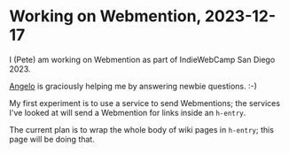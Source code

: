 <div class="h-entry">
<h1 class="p-name">Working on Webmention, 2023-12-17</h1>
<div class=e-content">
I (Pete) am working on Webmention as part of IndieWebCamp San Diego 2023.

<a href="https://ragt.ag/">Angelo</a> is graciously helping me by answering newbie questions. :-)

My first experiment is to use a service to send Webmentions; the services I've looked at will send a Webmention for links inside an `h-entry`.

The current plan is to wrap the whole body of wiki pages in `h-entry`; this page will be doing that.
</div>
</div>
